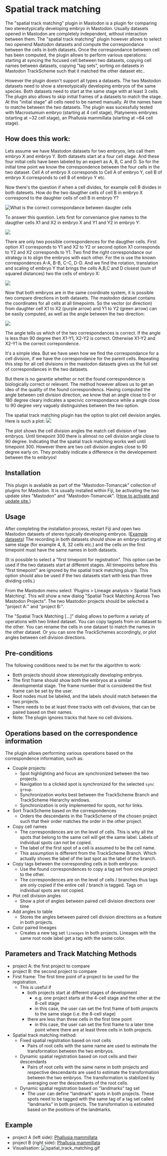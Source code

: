 # Spatial track matching

The "spatial track matching" plugin in Mastodon is a plugin for comparing two stereotypically developing embryo in Mastodon.
Usually datasets opened in Mastodon are completely independent, without interaction between them.
The "spatial track matching" plugin however allows to select two openend Mastodon datasets and compute the correspondance between the cells in both datasets.
Once the correspondance between cell has been computed, the plugin allows to perform various operations: starting at syncing the focused cell between two datasets,
copying cell names between datasets, copying "tag sets", sorting on datasets in Mastodon TrackScheme such that it matched the other dataset etc.. 

However the plugin doesn't support all types a datasets. The two Mastodon datasets need to show a stereotypically developing embryos of the same species.
Both datasets need to start at the same stage with at least 3 cells. The plugin also allows to skip initial frames of a datasets to match the stage.
At this "initial stage" all cells need to be named manually. At the names have to matche between the two datasets.
The plugin was sucessfully tested with Macrostumum embryo (starting at 4 cell stage), Platynereis embryies (starting at ~32 cell stage), an Phallusia mammillata (starting at ~64 cell stage).

## How does this work:

Lets assume we have Mastodon datasets for two embryos, lets call them embryo X and embryo Y. Both datasets start at a four cell stage. And these four initial cells have been labeled by an expert as A, B, C and D. So for the initial time point we know the correspondence between the four cells in the two dataset. Cell A of embryo X corresponds to Cell A of embryo Y, cell B of embryo X corresponds to cell B of embryo Y etc.

Now there's the question if when a cell divides, for example cell B divides in both datesets. How do the two daugther cells of cell B in embryo X correspond to the daughter cells of cell B in embryo Y?

![What is the correct correspondance between daugter cells](spatialtrackmatching/question.png)

To answer this question. Lets first for conveniance give names to the daugther cells X1 and X2 in embryo X and Y1 and Y2 in embryo Y:

![](spatialtrackmatching/explain1.png)

There are only two possible correspondences for the daugther cells. First option X1 corresponds to Y1 and X2 to Y2 or second option X1 corresponds to Y2 and X2 corresponds to Y1. Two find the right correspondance our strategy is to align the embryos with each other. For the is use the known correspondences A-A, B-B, C-C, D-D. And we find the rotation, translation and scaling of embryo Y that brings the cells A,B,C and D closest (sum of squared distances) two the cells of embryo X:

![](spatialtrackmatching/explain2.png)

Now that both embryos are in the same coordinate system, it is possible two compare directions in both datasets. The mastodon dataset contains the coordinates for all cells at all timepoints. So the vector (or direction) from daughter cell X1 to X2 (purple arrow) and Y1 to Y2 (green arrow) can be easily computed, as well as the angle between the two direction:

![](spatialtrackmatching/explain3.png)

The angle tells us which of the two correspondances is correct. If the angle is less than 90 degree then X1-Y1, X2-Y2 is correct. Otherwise X1-Y2 and X2-Y1 is the correct correpondence.

It's a simple idea. But we have seen how we find the correspondance for a cell division, if we have the correspondance for the parent cells. Repeating this step for all cell divisions in the mastodon datasets gives us the full set of correspondances in the two datasets.

But there is no garantie whether or not the found correspondence is biologically correct or relevant. The method however allows us to get an ideo of the quality of the found correspondencs. Having computed the angle between cell division direction, we know that an angle close to 0 or 180 degree cleary indicates a specivic correspondance while a angle close to 90 degree very vaguely distinguishes between the two option.

The spatial track matching plugin has the option to plot cell devision angles. Here is such a plot:
![](spatialtrackmatching/plot_cell_division_angle.png)

The plot shows the cell division angles the match cell division of two embryos. Until timepoint 300 there is allmost no cell division angle close to 90 degree. Indicating that the spatial track matching works well until timepoint 300. However there are two cell division angles close to 90 degree early on. They probably indicate a difference in the developement between the to embryos!


## Installation

This plugin is avaliable as part of the "Mastodon-Tomancak" collection of plugins for Mastodon. It is usually installed
within Fiji, be activating the two update sites "Mastodon" and "Mastodon-Tomancak". ([How to activate and update site.](https://imagej.net/update-sites/following))

## Usage

After completing the installation process, restart Fiji and open two Mastodon datasets of stereo typically developing embryos.
([Example datasets](https://github.com/mastodon-sc/mastodon-example-data/blob/master/astec/))
The recording in both datasets should show an embryo starting at same stage (for example 4, 8, 32 cells etc.) and the cells on the first timepoint must have the same names in both datasets.

(It is possible to select a "first timepoint for registration". This option can be used if the two datasets start at different stages. All timepoints before this "first timepoint" are ignored by the spatial track matching plugin. This option should also be used if the two datasets start with less than three dividing cells.)

From the Mastodon menu select `Plugins > Lineage analysis > Spatial Track Matching'. This will show a new dialog "Spatial Track Matching Across Two Mastodon Projects". The two Mastodon projects should be selected a "project A:" and "project B:".

The "Spatial Track Matching [...]" dialog allows to perform a variaty of operations with two linked dataset. You can copy tagsets from on dataset to the other. You can rename the cells in one dataset to match the names in the other dataset. Or you can sore the TrackSchemes accordingly, or plot angles between cell division directions.


## Pre-conditions

The following conditions need to be met for the algorithm to work:

* Both projects should show stereotypically developing embryos.
* The first frame should show both the embryos at a similar developmental stage. The frame number that is considered
  the first frame can be set by the user.
* Root nodes must be labeled, and the labels should match between the two projects.
* There needs to be at least three tracks with cell divisions, that can be paired based on their names.
* Note: The plugin ignores tracks that have no cell divisions.

## Operations based on the correspondence information

The plugin allows performing various operations based on the correspondence information, such as:

* Couple projects:
    * Spot highlighting and focus are synchronized between the two projects.
    * Navigation to a clicked spot is synchronized for the selected `sync group`.
    * Synchronization works best between the TrackScheme Branch and TrackScheme Hierarchy windows.
    * Synchronization is only implemented for spots, not for links.
* Sort TrackScheme based on the correspondences
    * Orders the descendants in the TrackScheme of the chosen project such that their order matches the order in the
      other project.
* Copy cell names
    * The correspondences are on the level of cells. This is why all the spots that belong to the same cell will get
      the same label. Labels of individual spots can not be copied.
    * The label of the first spot of a cell is assumed to be the cell name.
    * This assumption is different from the TrackScheme Branch. Which actually shows the label of the last spot as
      the label of the branch.
* Copy tags between the corresponding cells in both embryos:
    * Use the found correspondences to copy a tag set from one project to the other.
    * The correspondences are on the level of cells / branches thus tags are only copied if the entire cell / branch
      is tagged. Tags on individual spots are not copied.
* Plot cell division angles
    * Show a plot of angles between paired cell division directions over time
* Add angles to table
    * Stores the angles between paired cell division directions as a feature in both projects.
* Color paired lineages
    * Creates a new tag set `lineages` in both projects. Lineages with the same root node label get a tag with the
      same color.

## Parameters and Track Matching Methods

* project A: the first project to compare
* project B: the second project to compare
* First frame: The first time point of a project to be used for the registration.
    * This is useful if
        * both projects start at different stages of development
            * e.g. one project starts at the 4-cell stage and the other at the 8-cell stage
            * in this case, the user can set the first frame of both projects to the same stage (i.e. the 8-cell stage)
        * there are less than three cells in the first time point
            * in this case, the user can set the first frame to a later time point where there are at least three cells
              in both projects.
* Spatial track matching method:
    * Fixed spatial registration based on root cells
        * Pairs of root cells with the same name are used to estimate the transformation between the two embryos.
    * Dynamic spatial registration based on root cells and their descendants
        * Pairs of root cells with the same name in both projects and respective descendants are used to estimate the
          transformation between
          the two embryos. The transformation is stabilized by averaging over the descendants of the root cells.
    * Dynamic spatial registration based on "landmarks" tag set
        * The user can define "landmark" spots in both projects. These spots need to be tagged with the same tag of a
          tag set called "landmarks" in both projects. The transformation is estimated based on the positions of the
          landmarks.

## Example

* project A (left
  side): [Phallusia mammillata](https://github.com/mastodon-sc/mastodon-example-data/blob/master/astec/Pm01.mastodon)
* project B (right
  side): [Phallusia mammillata](https://github.com/mastodon-sc/mastodon-example-data/blob/master/astec/Pm02.mastodon)
* Visualisation: ![spatial_track_matching.gif](spatialtrackmatching/spatial_track_matching.gif)

